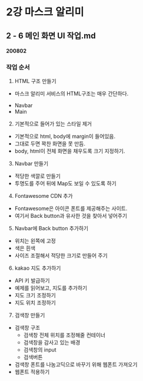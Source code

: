 # 2강 마스크 알리미

## 2 - 6 메인 화면 UI 작업.md

#### 200802

### 작업 순서

1. HTML 구조 만들기
- 마스크 알리미 서비스의 HTML구조는 매우 간단하다.
+ Navbar
+ Main

2. 기본적으로 들어가 있는 스타일 제거
+ 기본적으로 html, body에 margin이 들어있음.
+ 그대로 두면 꽉찬 화면을 못 만듬.
+ body, html이 전체 화면을 채우도록 크기 지정하기.

3. Navbar 만들기
+ 적당한 색깔로 만들기
+ 투명도를 주어 뒤에 Map도 보일 수 있도록 하기

4. Fontawesome CDN 추가
+ Fontawesome은 아이콘 폰트를 제공해주는 사이트.
+ 여기서 Back button과 유사한 것을 찾아서 넣어주기

5. Navbar에 Back button 추가하기
+ 위치는 왼쪽에 고정
+ 색은 흰색
+ 사이즈 조절해서 적당한 크기로 만들어 주기

6. kakao 지도 추가하기
+ API 키 발급하기
+ 예제를 읽어보고, 지도를 추가하기
+ 지도 크기 조정하기
+ 지도 위치 조정하기

7. 검색창 만들기
+ 검색창 구조
  + 검색창 전체 위치를 조정해줄 컨테이너
  + 검색창을 감사고 있는 배경
  + 검색창의 input
  + 검색버튼
+ 검색창 폰트를 나눔고딕으로 바꾸기 위해 웹폰트 가져오기
+ 웹폰트 적용하기